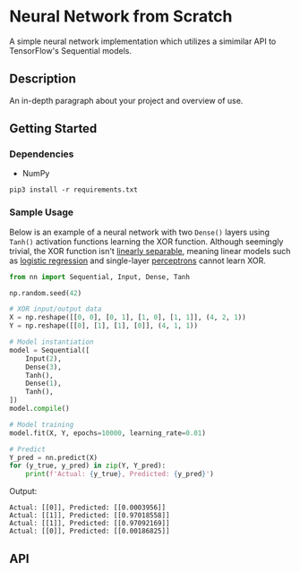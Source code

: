 # Neural Network from Scratch

A simple neural network implementation which utilizes a simimilar API to TensorFlow's Sequential models.

## Description

An in-depth paragraph about your project and overview of use.

## Getting Started

### Dependencies

* NumPy

```
pip3 install -r requirements.txt
```

### Sample Usage

Below is an example of a neural network with two `Dense()` layers using `Tanh()` activation functions learning the XOR function. Although seemingly trivial, the XOR function isn't [linearly separable](https://medium.com/@lucaspereira0612/solving-xor-with-a-single-perceptron-34539f395182#:~:text=Geometrically%2C%20this%20means%20the%20perceptron,single%20hyperplane%20to%20separate%20it.), meaning linear models such as [logistic regression](https://en.wikipedia.org/wiki/Logistic_regression) and single-layer [perceptrons](https://en.wikipedia.org/wiki/Perceptron) cannot learn XOR.

```python
from nn import Sequential, Input, Dense, Tanh

np.random.seed(42)

# XOR input/output data
X = np.reshape([[0, 0], [0, 1], [1, 0], [1, 1]], (4, 2, 1))
Y = np.reshape([[0], [1], [1], [0]], (4, 1, 1))

# Model instantiation
model = Sequential([
    Input(2),
    Dense(3),
    Tanh(),
    Dense(1),
    Tanh(),
])
model.compile()

# Model training
model.fit(X, Y, epochs=10000, learning_rate=0.01)

# Predict
Y_pred = nn.predict(X)
for (y_true, y_pred) in zip(Y, Y_pred):
    print(f'Actual: {y_true}, Predicted: {y_pred}')
```
Output:
```
Actual: [[0]], Predicted: [[0.0003956]]
Actual: [[1]], Predicted: [[0.97018558]]
Actual: [[1]], Predicted: [[0.97092169]]
Actual: [[0]], Predicted: [[0.00186825]]
```

## API

